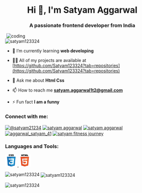 <h1 align="center">Hi 👋, I'm Satyam Aggarwal</h1>
<h3 align="center">A passionate frontend developer from India</h3>

<img  align="right" alt="coding" width="500" src="https://camo.githubusercontent.com/4d9f5ecceb711eec6e2018f38a5677dc657c9738d4a65ba3b928c41c0a45b439/68747470733a2f2f6d69726f2e6d656469756d2e636f6d2f6d61782f313336302f302a37513379765349765f7430696f4a2d5a2e676966">

<p align="left"> <img src="https://komarev.com/ghpvc/?username=satyam123324&label=Profile%20views&color=0e75b6&style=flat" alt="satyam123324" /> </p>

- 🌱 I’m currently learning **web developing**

- 👨‍💻 All of my projects are available at [https://github.com/Satyam123324?tab=repositories](https://github.com/Satyam123324?tab=repositories)

- 💬 Ask me about **Html Css**

- 📫 How to reach me **satyam.aggarwal1t2@gmail.com**

- ⚡ Fun fact **I am a funny**

<h3 align="left">Connect with me:</h3>
<p align="left">
<a href="https://twitter.com/@satyam21234" target="blank"><img align="center" src="https://raw.githubusercontent.com/rahuldkjain/github-profile-readme-generator/master/src/images/icons/Social/twitter.svg" alt="@satyam21234" height="30" width="40" /></a>
<a href="https://linkedin.com/in/satyam aggarwal" target="blank"><img align="center" src="https://raw.githubusercontent.com/rahuldkjain/github-profile-readme-generator/master/src/images/icons/Social/linked-in-alt.svg" alt="satyam aggarwal" height="30" width="40" /></a>
<a href="https://fb.com/satyam aggarwal" target="blank"><img align="center" src="https://raw.githubusercontent.com/rahuldkjain/github-profile-readme-generator/master/src/images/icons/Social/facebook.svg" alt="satyam aggarwal" height="30" width="40" /></a>
<a href="https://instagram.com/aggarwal_satyam_41" target="blank"><img align="center" src="https://raw.githubusercontent.com/rahuldkjain/github-profile-readme-generator/master/src/images/icons/Social/instagram.svg" alt="aggarwal_satyam_41" height="30" width="40" /></a>
<a href="https://www.youtube.com/c/satyam fitness journey" target="blank"><img align="center" src="https://raw.githubusercontent.com/rahuldkjain/github-profile-readme-generator/master/src/images/icons/Social/youtube.svg" alt="satyam fitness journey" height="30" width="40" /></a>
</p>

<h3 align="left">Languages and Tools:</h3>
<p align="left"> <a href="https://www.w3schools.com/css/" target="_blank" rel="noreferrer"> <img src="https://raw.githubusercontent.com/devicons/devicon/master/icons/css3/css3-original-wordmark.svg" alt="css3" width="40" height="40"/> </a> <a href="https://www.w3.org/html/" target="_blank" rel="noreferrer"> <img src="https://raw.githubusercontent.com/devicons/devicon/master/icons/html5/html5-original-wordmark.svg" alt="html5" width="40" height="40"/> </a> </p>

<p><img align="left" src="https://github-readme-stats.vercel.app/api/top-langs?username=satyam123324&show_icons=true&locale=en&layout=compact" alt="satyam123324" /></p>

<p>&nbsp;<img align="center" src="https://github-readme-stats.vercel.app/api?username=satyam123324&show_icons=true&locale=en" alt="satyam123324" /></p>

<p><img align="center" src="https://github-readme-streak-stats.herokuapp.com/?user=satyam123324&" alt="satyam123324" /></p>
